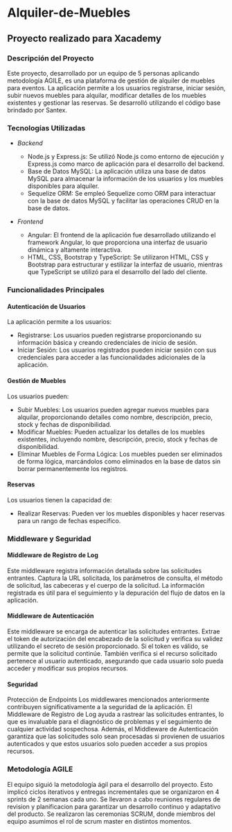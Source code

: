 # Alquiler-de-Muebles
## Proyecto realizado para Xacademy

### Descripción del Proyecto
Este proyecto, desarrollado por un equipo de 5 personas aplicando metodología AGILE, es una plataforma de gestión de alquiler de muebles para eventos. La aplicación permite a los usuarios registrarse, iniciar sesión, subir nuevos muebles para alquilar, modificar detalles de los muebles existentes y gestionar las reservas. Se desarrolló utilizando el código base brindado por Santex.

### Tecnologías Utilizadas
- *Backend*
  - Node.js y Express.js: Se utilizó Node.js como entorno de ejecución y Express.js como marco de aplicación para el desarrollo del backend.
  - Base de Datos MySQL: La aplicación utiliza una base de datos MySQL para almacenar la información de los usuarios y los muebles disponibles para alquiler.
  - Sequelize ORM: Se empleó Sequelize como ORM para interactuar con la base de datos MySQL y facilitar las operaciones CRUD en la base de datos.

- *Frontend*
  - Angular: El frontend de la aplicación fue desarrollado utilizando el framework Angular, lo que proporciona una interfaz de usuario dinámica y altamente interactiva.
  - HTML, CSS, Bootstrap y TypeScript: Se utilizaron HTML, CSS y Bootstrap para estructurar y estilizar la interfaz de usuario, mientras que TypeScript se utilizó para el desarrollo del lado del cliente.

### Funcionalidades Principales
#### Autenticación de Usuarios
La aplicación permite a los usuarios:
- Registrarse: Los usuarios pueden registrarse proporcionando su información básica y creando credenciales de inicio de sesión.
- Iniciar Sesión: Los usuarios registrados pueden iniciar sesión con sus credenciales para acceder a las funcionalidades adicionales de la aplicación.

#### Gestión de Muebles
Los usuarios pueden:
- Subir Muebles: Los usuarios pueden agregar nuevos muebles para alquilar, proporcionando detalles como nombre, descripción, precio, stock y fechas de disponibilidad.
- Modificar Muebles: Pueden actualizar los detalles de los muebles existentes, incluyendo nombre, descripción, precio, stock y fechas de disponibilidad.
- Eliminar Muebles de Forma Lógica: Los muebles pueden ser eliminados de forma lógica, marcándolos como eliminados en la base de datos sin borrar permanentemente los registros.

#### Reservas
Los usuarios tienen la capacidad de:
- Realizar Reservas: Pueden ver los muebles disponibles y hacer reservas para un rango de fechas específico.

### Middleware y Seguridad
#### Middleware de Registro de Log
Este middleware registra información detallada sobre las solicitudes entrantes. Captura la URL solicitada, los parámetros de consulta, el método de solicitud, las cabeceras y el cuerpo de la solicitud. La información registrada es útil para el seguimiento y la depuración del flujo de datos en la aplicación.

#### Middleware de Autenticación
Este middleware se encarga de autenticar las solicitudes entrantes. Extrae el token de autorización del encabezado de la solicitud y verifica su validez utilizando el secreto de sesión proporcionado. Si el token es válido, se permite que la solicitud continúe. También verifica si el recurso solicitado pertenece al usuario autenticado, asegurando que cada usuario solo pueda acceder y modificar sus propios recursos.

#### Seguridad
Protección de Endpoints
Los middlewares mencionados anteriormente contribuyen significativamente a la seguridad de la aplicación. El Middleware de Registro de Log ayuda a rastrear las solicitudes entrantes, lo que es invaluable para el diagnóstico de problemas y el seguimiento de cualquier actividad sospechosa. Además, el Middleware de Autenticación garantiza que las solicitudes solo sean procesadas si provienen de usuarios autenticados y que estos usuarios solo pueden acceder a sus propios recursos.

### Metodología AGILE
El equipo siguió la metodología ágil para el desarrollo del proyecto. Esto implicó ciclos iterativos y entregas incrementales que se organizaron en 4 sprints de 2 semanas cada uno. Se llevaron a cabo reuniones regulares de revision y planificacion para garantizar un
desarrollo continuo y adaptativo del producto. Se realizaron las ceremonias SCRUM, donde miembros del equipo asumimos el rol de scrum master en distintos momentos.
